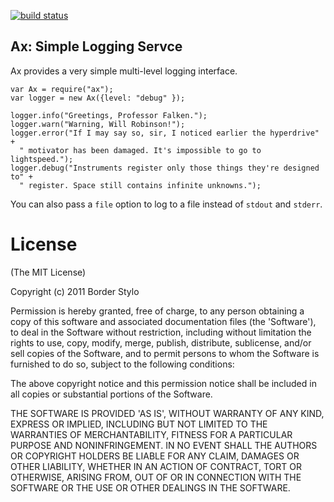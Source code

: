 [![build status](https://secure.travis-ci.org/spire-io/ax.png)](http://travis-ci.org/spire-io/ax)
## Ax: Simple Logging Servce

Ax provides a very simple multi-level logging interface.

    var Ax = require("ax");
    var logger = new Ax({level: "debug" });

    logger.info("Greetings, Professor Falken.");
    logger.warn("Warning, Will Robinson!");
    logger.error("If I may say so, sir, I noticed earlier the hyperdrive" +
      " motivator has been damaged. It's impossible to go to lightspeed.");
    logger.debug("Instruments register only those things they're designed to" +
      " register. Space still contains infinite unknowns.");

You can also pass a `file` option to log to a file instead of `stdout` and `stderr`.

# License

(The MIT License)

Copyright (c) 2011 Border Stylo

Permission is hereby granted, free of charge, to any person obtaining a copy
of this software and associated documentation files (the 'Software'), to deal
in the Software without restriction, including without limitation the rights
to use, copy, modify, merge, publish, distribute, sublicense, and/or sell
copies of the Software, and to permit persons to whom the Software is
furnished to do so, subject to the following conditions:

The above copyright notice and this permission notice shall be included in all
copies or substantial portions of the Software.

THE SOFTWARE IS PROVIDED 'AS IS', WITHOUT WARRANTY OF ANY KIND, EXPRESS OR
IMPLIED, INCLUDING BUT NOT LIMITED TO THE WARRANTIES OF MERCHANTABILITY,
FITNESS FOR A PARTICULAR PURPOSE AND NONINFRINGEMENT. IN NO EVENT SHALL THE
AUTHORS OR COPYRIGHT HOLDERS BE LIABLE FOR ANY CLAIM, DAMAGES OR OTHER
LIABILITY, WHETHER IN AN ACTION OF CONTRACT, TORT OR OTHERWISE, ARISING FROM,
OUT OF OR IN CONNECTION WITH THE SOFTWARE OR THE USE OR OTHER DEALINGS IN THE
SOFTWARE.

